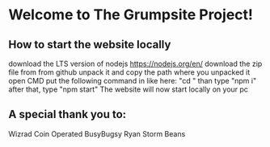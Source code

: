 # Welcome to The Grumpsite Project!
## How to start the website locally
download the LTS version of nodejs https://nodejs.org/en/
download the zip file from from github
unpack it and copy the path where you unpacked it
open CMD put the following command in like here: "cd <path>"
than type "npm i"
after that, type "npm start" 
The website will now start locally on your pc
  
## A special thank you to:
Wizrad
Coin Operated
BusyBugsy
Ryan Storm
Beans

